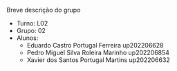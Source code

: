 
Breve descrição do grupo

* Turno: L02
* Grupo: 02
* Alunos:
    - Eduardo Castro Portugal Ferreira up202206628
    - Pedro Miguel Silva Roleira Marinho up202206854
    - Xavier dos Santos Portugal Martins up202206632
